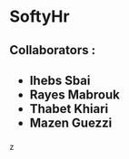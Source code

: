 <h1>SoftyHr</h1>
<h2>Collaborators :</h2>
<h2><ul><li>Ihebs Sbai</li><li>Rayes Mabrouk</li> <li>Thabet Khiari</li> <li>Mazen Guezzi</li></ul></h2>
z
